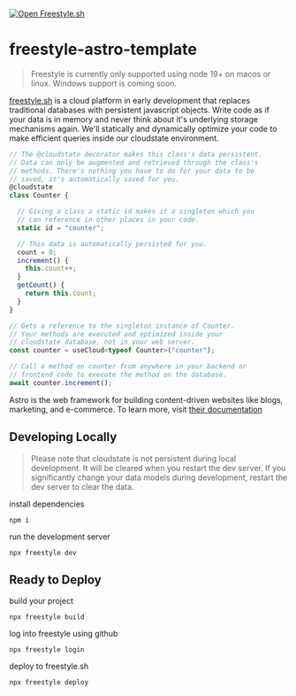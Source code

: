 [![Open Freestyle.sh](https://www.freestyle.sh/github-hero.png)](https://www.freestyle.sh/)
# freestyle-astro-template

> Freestyle is currently only supported using node 19+ on macos or linux. Windows support is coming soon.

<!-- stackblitz uses node 18 and we currently require node 19 because we use crypto.randomUUID -->
<!-- [![Open in StackBlitz](https://developer.stackblitz.com/img/open_in_stackblitz.svg)](https://stackblitz.com/fork/github/freestyle-sh/freestyle-astro-template) -->

[freestyle.sh](https://www.freestyle.sh) is a cloud platform in early development that replaces traditional databases with persistent javascript objects. Write code as if your data is in memory and never think about it's underlying storage mechanisms again. We'll statically and dynamically optimize your code to make efficient queries inside our cloudstate environment.
```js
// The @cloudstate decorator makes this class's data persistent.
// Data can only be augmented and retrieved through the class's
// methods. There's nothing you have to do for your data to be
// saved, it's automatically saved for you.
@cloudstate
class Counter {

  // Giving a class a static id makes it a singleton which you
  // can reference in other places in your code.
  static id = "counter";

  // This data is automatically persisted for you.
  count = 0;
  increment() {
    this.count++;
  }
  getCount() {
    return this.count;
  }
}

// Gets a reference to the singleton instance of Counter.
// Your methods are executed and optimized inside your
// cloudstate database, not in your web server.
const counter = useCloud<typeof Counter>("counter");

// Call a method on counter from anywhere in your backend or
// frontend code to execute the method on the database.
await counter.increment();

```
Astro is the web framework for building content-driven websites like blogs, marketing, and e-commerce. To learn more, visit [their documentation](https://docs.astro.build/en/concepts/why-astro/)

## Developing Locally
> Please note that cloudstate is not persistent during local development. It will be cleared when you restart the dev server. If you significantly change your data models during development, restart the dev server to clear the data.

install dependencies
```
npm i
```

run the development server
```
npx freestyle dev
```

## Ready to Deploy
build your project
```
npx freestyle build
```

log into freestyle using github
```
npx freestyle login
```

deploy to freestyle.sh
```
npx freestyle deploy
```
